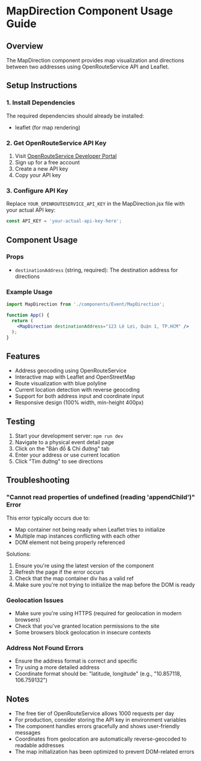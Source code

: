 # MapDirection Component Usage Guide

## Overview
The MapDirection component provides map visualization and directions between two addresses using OpenRouteService API and Leaflet.

## Setup Instructions

### 1. Install Dependencies
The required dependencies should already be installed:
- leaflet (for map rendering)

### 2. Get OpenRouteService API Key
1. Visit [OpenRouteService Developer Portal](https://openrouteservice.org/dev/#/signup)
2. Sign up for a free account
3. Create a new API key
4. Copy your API key

### 3. Configure API Key
Replace `YOUR_OPENROUTESERVICE_API_KEY` in the MapDirection.jsx file with your actual API key:
```javascript
const API_KEY = 'your-actual-api-key-here';
```

## Component Usage

### Props
- `destinationAddress` (string, required): The destination address for directions

### Example Usage
```jsx
import MapDirection from './components/Event/MapDirection';

function App() {
  return (
    <MapDirection destinationAddress="123 Lê Lợi, Quận 1, TP.HCM" />
  );
}
```

## Features
- Address geocoding using OpenRouteService
- Interactive map with Leaflet and OpenStreetMap
- Route visualization with blue polyline
- Current location detection with reverse geocoding
- Support for both address input and coordinate input
- Responsive design (100% width, min-height 400px)

## Testing
1. Start your development server: `npm run dev`
2. Navigate to a physical event detail page
3. Click on the "Bản đồ & Chỉ đường" tab
4. Enter your address or use current location
5. Click "Tìm đường" to see directions

## Troubleshooting

### "Cannot read properties of undefined (reading 'appendChild')" Error
This error typically occurs due to:
- Map container not being ready when Leaflet tries to initialize
- Multiple map instances conflicting with each other
- DOM element not being properly referenced

Solutions:
1. Ensure you're using the latest version of the component
2. Refresh the page if the error occurs
3. Check that the map container div has a valid ref
4. Make sure you're not trying to initialize the map before the DOM is ready

### Geolocation Issues
- Make sure you're using HTTPS (required for geolocation in modern browsers)
- Check that you've granted location permissions to the site
- Some browsers block geolocation in insecure contexts

### Address Not Found Errors
- Ensure the address format is correct and specific
- Try using a more detailed address
- Coordinate format should be: "latitude, longitude" (e.g., "10.857118, 106.759132")

## Notes
- The free tier of OpenRouteService allows 1000 requests per day
- For production, consider storing the API key in environment variables
- The component handles errors gracefully and shows user-friendly messages
- Coordinates from geolocation are automatically reverse-geocoded to readable addresses
- The map initialization has been optimized to prevent DOM-related errors